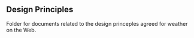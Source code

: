 ## Design Principles

Folder for documents related to the design princeples agreed for weather on the Web.
